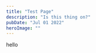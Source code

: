 ```yaml
---
title: "Test Page"
description: "Is this thing on?"
pubDate: "Jul 01 2022"
heroImage: ""
---
```

hello
